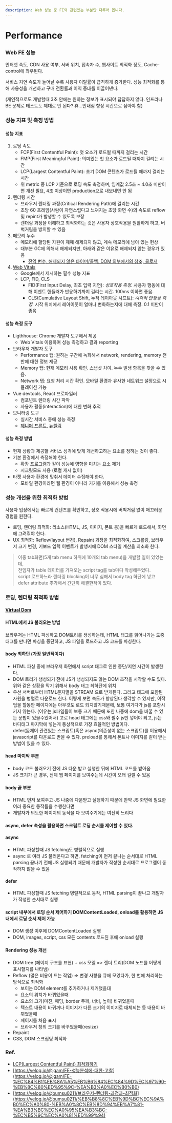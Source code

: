 ```yaml
---
description: Web 성능 중 FE와 관련있는 부분만 다루어 봅니다.
---
```


# Performance

### Web FE 성능

인터넷 속도, CDN 사용 여부, 서버 위치, 접속자 수, 웹사이트 최적화 정도, Cache-control에 좌우된다.

서비스 지연 속도가 늘어날 수록 사용자 이탈률이 급격하게 증가한다. 성능 최적화를 통해 사용성을 개선하고 구매 전환률과 이익 증대를 이끌어낸다.

(개인적으로도 개발할때 3초 안에는 원하는 정보가 표시되야 답답하지 않다. 인프라나 BE 문제로 테스트도 제대로 안 된다? 휴...인내심 향상 시간으로 삼아야 함)&#x20;

### 성능 지표 및 측정 방법

#### 성능 지표&#x20;

1. 로딩 속도
   * FCP(First Contentful Paint): 첫 요소가 로드될 때까지 걸리는 시간
   * FMP(First Meaningful Paint): 의미있는 첫 요소가 로드될 때까지 걸리는 시간
   * LCP(Largest Contentful Paint): 초기 DOM 콘텐츠가 로드될 때까지 걸리는 시간
   * 위 metric 중 LCP 기준으로 로딩 속도 측정하며, 임계값 2.5초 \~ 4.0초 미만이면 개선 필요, 4초 이상이면 production으로 내보내면 안 됨
2. 렌더링 시간
   * 브라우저 렌더링 과정(Critical Rendering Path)에 걸리는 시간
   * 초당 60 프레임(사람이 자연스럽다고 느껴지는 초당 화면 수)의 속도로 reflow 및 repint가 발생할 수 있도록 보장
   * 렌더링 과정을 이해하고 최적화하는 것은 사용자 상호작용을 원활하게 하고, 버벅거림을 방지할 수 있음
3. 메모리 누수
   * 메모리에 할당된 자원이 제때 해제되지 않고, 계속 메모리에 남아 있는 현상
   * 대부분 GC에 의해서 해제되지만, 아래와 같은 이유로 해제되지 않는 경우가 있음
     * [전역 변수, 해제되지 않은 타이머/콜백, DOM 외부에서의 참조, 클로저 ](https://ui.toast.com/posts/ko\_20210611)
4. [Web Vitals](https://web.dev/i18n/ko/vitals/)
   * Google에서 제시하는 필수 성능 지표
   * LCP, FID, CLS
     * FID(First Input Delay, 최초 입력 지연): _상호작용 측정_. 사용자 행동에 대해 이벤트 핸들러가 반응하기까지 걸리는 시간. 100ms 이하면 좋음.&#x20;
     * CLS(Cumulative Layout Shift, 누적 레이아웃 시프트): _시각적 안정성 측정_. 시작 위치에서 레아이웃이 얼마나 변화하는지에 대해 측정. 0.1 미만이 좋음&#x20;

#### 성능 측정 도구

* Ligthhouse: Chrome 개발자 도구에서 제공
  * Web Vitals 이용하여 성능 측정하고 결과 reporting
* 브라우저 개발자 도구&#x20;
  * Performance 탭: 원하는 구간에 녹화해서 network, rendering, memory 전반에 대한 정보 제공
  * Memory 탭: 현재 메모리 사용 확인. 스냅샷 차이. 누수 발생 항목을 찾을 수 있음.
  * Network 탭: 요청 처리 시간 확인. 모바일 환경과 유사한 네트워크 설정으로 시뮬레이션 가능
* Vue devtools, React 프로파일러
  * 컴포넌트 렌더링 시간 파악
  * 사용자 활동(interaction)에 대한 변화 추적
* 모니터링 도구
  * 실시간 서비스 중에 성능 측정
  * [제니퍼 프론트](https://front.jennifersoft.com/docs/ko/#/), [뉴렐릭](https://newrelic.com/kr)

#### 성능 측정 방법

* 현재 상황과 제공할 서비스 성격에 맞게 개선하고하는 요소를 정하는 것이 좋다.
* 기본 환경에서 측정해야 한다.
  * 확장 프로그램과 같이 성능에 영향을 미치는 요소 제거
  * 시크릿모드 사용 (로컬 캐시 없이)
* 타켓 사용자 환경에 맞춰서 데이터 수집해야 한다.
  * 모바일 환경이라면 웹 환경이 아니라 기기를 이용해서 성능 측정

### 성능 개선을 위한 최적화 방법

사용자 입장에서는 빠르게 컨텐츠를 확인하고, 상호 작용시에 버벅거림 없이 매끄러운 경험을 원한다.

* 로딩, 렌더링 최적화: 리소스(HTML, JS, 이미지, 폰트 등)을 빠르게 로드해서, 화면에 그려줘야 한다.
* UX 최적화: Reflow(layout 변경), Repaint 과정을 최적화하여, 스크롤링, 브라우저 크기 변경, 키보드 입력 이벤트가 발생시에 DOM 스타일 계산을 최소화 한다. &#x20;

> 이중 tab화면(5개 tab menu 하위에 10개의 tab menu)을 개발할 일이 있었는데,\
> 전임자가 table 데이터를 가져오는 script tag를 tab마다 작성해두었다.\
> script 로드하느라 렌더링 blocking이 너무 심해서 body tag 하단에 넣고  defer attribute 추가해서 간단히 해결한적이 있다.

### 로딩, 렌더링 최적화 방법&#x20;

#### [Virtual Dom](https://ui.toast.com/weekly-pick/ko\_20210819)

#### HTML에서 JS 불러오는 방법

브라우저는 HTML 파싱하고 DOM트리를 생성하는데, HTML 태그를 읽어나가는 도중 태그를 만나면 파싱을 중단하고, JS 파일을 로드하고 JS 코드를 파싱한다.

#### body 최하단 (가장 일반적이다)

* HTML 파싱 중에 브라우저 화면에서 script 태그로 인한 중단/지연 시간이 발생한다.
* DOM 트리가 생성되기 전에 JS가 생성되지도 않는 DOM 조작을 시작할 수도 있다. 위와 같은 상황을 막기 위해서 body 태그 최하단에 위치
* 우선 서버로부터 HTML문자열을 STREAM 으로 받게된다. 그러고 태그에 포함된 자원을 병렬로 다운로드 한다. 어떻게 보면 속도가 향상된다 생각할 수 있지만, 이작업을 할동안 페이지에는 아무것도 로드 되지않기때문에, 보통 여기다가 js를 포함시키지 않는다. (이유는 js파일들이 보통 크기 때문에 또한 나중에 dom을 바꿀 수 있는 문법이 있을수있어서) 고로 head 태그에는 css와 필수 js만 넣어야 되고, js는 바디태그 마지막에 넣는게 통상적으로 가장 효율적인 방법이다. \
  defer(돔제어 관련있는 스크립트)혹은 async(의존성이 없는 스크립트)를 이용해서 javascript를 다운로드 받을 수 있다. preload를 통해서 폰트나 이미지를 같이 받는 방법이 있을 수 있다.&#x20;

#### head 마지막 부분

* body 코드 불러오기 전에 JS 다운 받고 실행한 뒤에 HTML 코드를 받아옴
* JS 크기가 큰 경우, 전체 웹 페이지를 보여주는데 시간이 오래 걸릴 수 있음

#### body 끝 부분

* HTML 먼저 보여주고 JS 나중에 다운받고 실행하기 때문에 만약 JS 화면에 필요한 여러 중요한 동작들을 수행한다면
* 개발자가 의도한 페이지의 동작을 다 보여주기에는 여전히 느리다

#### async, defer 속성을 활용하면 스크립트 로딩 순서를 제어할 수 있다.

#### async

* HTML 파싱할때 JS fetching도 병렬적으로 실행
* async 로 여러 JS 불러온다고 하면, fetching이 먼저 끝나는 순서대로 HTML parsing 끝나기 전에 JS 실행되기 때문에 개발자가 작성한 순서대로 프로그램이 동작하지 않을 수 있음

#### defer

* HTML 파싱할때 JS fetching 병렬적으로 동작, HTML parsing이 끝나고 개발자가 작성한 순서대로 실행

#### script 내부에서 로딩 순서 제어하기 DOMContentLoaded, onload를 활용하면 JS 내에서 로딩 순서 제어 가능

* DOM 생성 이후에 DOMContentLoaded 실행
* DOM, images, script, css 모든 contents 로드된 후에 onload 실행

#### Rendering 성능 개선

* DOM tree (페이지 구조를 표현) + css 모델 => 렌더 트리(DOM 노드를 어떻게 표시할지를 나타냄)
* Reflow (많은 비용이 드는 작업) => 변경 사항을 큐에 모았다가, 한 번에 처리하는 방식으로 최적화
  * 보이는 DOM element를 추가하거나 제거했을대
  * 요소의 위치가 바뀌었을때
  * 요소의 크기(마진, 패딩, border 두께, 너비, 높이) 바뀌었을때
  * 텍스트 내용이 바귀꺼나 이미지가 다른 크기의 이미지로 대체되는 등 내용이 바뀌었을때
  * 페이지를 처음 표시
  * 브라우저 창의 크기를 바꾸었을때(resize)
* Repaint
* CSS, DOM 스크립팅 최적화

### Ref.

* [LCP(Largest Contentful Paint) 최적화하기](https://ui.toast.com/posts/ko\_202012101720)
* [https://velog.io/@jgam/FE-성능분석에-대한-고찰](https://velog.io/@jgam/FE-%EC%84%B1%EB%8A%A5%EB%B6%84%EC%84%9D%EC%97%90-%EB%8C%80%ED%95%9C-%EA%B3%A0%EC%B0%B0)
* [https://velog.io/@bumsu0211/브라우저-렌더링-과정과-최적화](https://velog.io/@bumsu0211/%EB%B8%8C%EB%9D%BC%EC%9A%B0%EC%A0%80-%EB%A0%8C%EB%8D%94%EB%A7%81-%EA%B3%BC%EC%A0%95%EA%B3%BC-%EC%B5%9C%EC%A0%81%ED%99%94)
